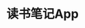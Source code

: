 ---
title: 读书笔记App
description: 一个用于记录读书笔记的移动端应用
cover: 
projectType: 课程设计
productType: Mobile App
technologies: 
    - .NET MAUI
    - ASP.NET Core
    - Minimal APIs
    - Entity Framework Core
teamMembers:
    - Wenwei Lin
roles:
    - UI设计
    - 前端开发
start: 2023.06
end: 2023.06
githubRepo: https://github.com/wenwei-lin/ReadingNoteApp
liveDemo: 
---